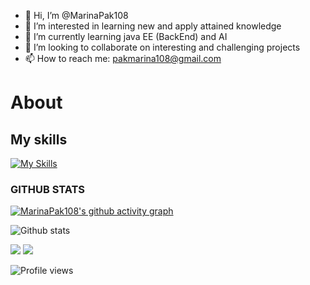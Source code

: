 - 👋 Hi, I’m @MarinaPak108
- 👀 I’m interested in learning new and apply attained knowledge
- 🌱 I’m currently learning java EE (BackEnd) and AI
- 💞️ I’m looking to collaborate on interesting and challenging projects
- 📫 How to reach me:  pakmarina108@gmail.com

# About 
## My skills

[![My Skills](https://skillicons.dev/icons?i=py,java,cs,flutter,javascript,html,mysql,tensorflow,pytorch,docker,dotnet,firebase,spring,maven,visualstudio,vscode,idea,github&theme=light)](https://skillicons.dev)


### GITHUB STATS

[![MarinaPak108's github activity graph](https://activity-graph.herokuapp.com/graph?username=MarinaPak108&theme=react-dark)](https://github.com/somsubhra1)

<p align="center">

![Github stats](https://github-readme-stats.vercel.app/api?username=MarinaPak108&show_icons=true)<br>

<img src="https://github-readme-streak-stats.herokuapp.com/?user=MarinaPak108&theme=light" />

<img src="https://github-readme-stats.vercel.app/api/top-langs/?username=MarinaPak108&layout=compact&theme=light" />

![Profile views](https://gpvc.arturio.dev/MarinaPak108)

</p>

<!---
MarinaPak108/MarinaPak108 is a ✨ special ✨ repository because its `README.md` (this file) appears on your GitHub profile.
You can click the Preview link to take a look at your changes.
--->
